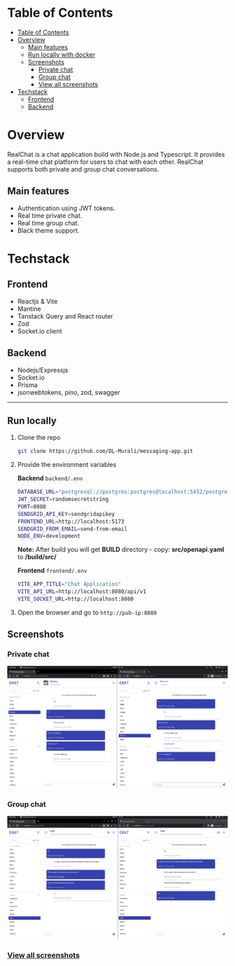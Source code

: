 # Table of Contents

- [Table of Contents](#table-of-contents)
- [Overview](#overview)
  - [Main features](#main-features)
  - [Run locally with docker](#run-locally-with-docker)
  - [Screenshots](#screenshots)
    - [Private chat](#private-chat)
    - [Group chat](#group-chat)
    - [View all screenshots](#view-all-screenshots)
- [Techstack](#techstack)
  - [Frontend](#frontend)
  - [Backend](#backend)

# Overview

RealChat is a chat application build with Node.js and Typescript. It provides a real-time chat platform for users to chat with each other. RealChat supports both private and group chat conversations.

## Main features

- Authentication using JWT tokens.
- Real time private chat.
- Real time group chat.
- Black theme support.

# Techstack

## Frontend

- Reactjs & Vite
- Mantine
- Tanstack Query and React router
- Zod
- Socket.io client

## Backend

- Nodejs/Expressjs
- Socket.io
- Prisma
- jsonwebtokens, pino, zod, swagger

---
## Run locally

1. Clone the repo

   ```bash
   git clone https://github.com/DL-Murali/messaging-app.git
   ```

2. Provide the environment variables

   **Backend** `backend/.env`

   ```bash
   DATABASE_URL="postgresql://postgres:postgres@localhost:5432/postgres?schema=public"
   JWT_SECRET=randomsecretstring
   PORT=8080
   SENDGRID_API_KEY=sendgridapikey
   FRONTEND_URL=http://localhost:5173
   SENDGRID_FROM_EMAIL=send-from-email
   NODE_ENV=development
   ```
   **Note:** After build you will get **BUILD** directory
            - copy: **src/openapi.yaml** to **/build/src/**
   
   **Frontend** `frontend/.env`

   ```bash
   VITE_APP_TITLE="Chat Application"
   VITE_API_URL=http://localhost:8080/api/v1
   VITE_SOCKET_URL=http://localhost:8080
   ```

3. Open the browser and go to `http://pub-ip:8080`

## Screenshots

### Private chat

<p align="center">
  <img  src="./screenshots/private-chat.png">
</p>

### Group chat

<p align="center">
  <img  src="./screenshots/group-chat.png">
</p>

### [View all screenshots](screenshots/screenshots.md)


